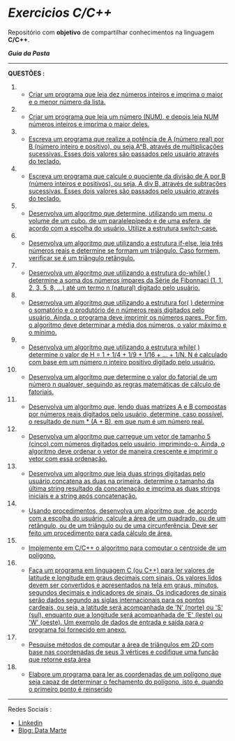 
# __*Exercicios  C/C++*__

Repositório com __objetivo__ de compartilhar conhecimentos na linguagem __C/C++__.



__*Guia da Pasta*__

---

 __QUESTÕES :__ 
 
1. - [Criar um programa que leia dez números inteiros e imprima o maior e o menor número da lista.]()


1. - [Criar um programa que leia um número (NUM), e depois leia NUM números inteiros e imprima o maior deles.]()


1. - [Escreva um programa que realize a potência de A (número real) por B (número inteiro e positivo), ou seja,A^B, através de multiplicações sucessivas. Esses dois valores são passados pelo usuário através do teclado.]()

1. - [Escreva um programa que calcule o quociente da divisão de A por B (número inteiros e positivos), ou seja, A div B, através de subtrações sucessivas. Esses dois valores são passados pelo usuário através do teclado.]()


1. - [Desenvolva um algoritmo que determine, utilizando um menu, o volume
de um cubo, de um paralelepípedo e de uma esfera, de acordo com a escolha do usuário. Utilize a estrutura switch-case.]()


1. - [Desenvolva um algoritmo que utilizando a estrutura if-else, leia três números reais e determine se formam um triângulo. Caso formem, verificar se é um triângulo retângulo.]()

1. - [Desenvolva um algoritmo que utilizando a estrutura do-while( ) determine a soma dos números ímpares da Série de Fibonnaci (1, 1, 2, 3, 5, 8, ...) até um termo n (natural) digitado pelo usuário.]()

1. - [ Desenvolva um algoritmo que utilizando a estrutura for( ) determine o somatório e o produtório de n números reais digitados pelo usuário. Ainda, o programa deve imprimir os números pares. Por fim, o algoritmo deve determinar a média dos números, o valor máximo e o mínimo.]()
1. - [Desenvolva um algoritmo que utilizando a estrutura while( ) determine o valor de H = 1 + 1/4 + 1/9 + 1/16 + ... + 1/N. N é calculado com base em um número n inteiro positivo digitado pelo usuário.]()
1. - [Desenvolva um algoritmo que determine o valor do fatorial de um número n qualquer, seguindo as regras matemáticas de cálculo de fatoriais.]()
1. - [Desenvolva um algoritmo que, lendo duas matrizes A e B compostas por números reais digitados pelo usuário, determine, caso possível, o resultado de num * (A + B), em que num é um número real.]()
1. - [Desenvolva um algoritmo que carregue um vetor de tamanho 5 (cinco),com números digitados pelo usuário, imprimindo-o. Ainda, o algoritmo deve ordenar o vetor de maneira crescente e imprimir o vetor com essa ordenação.]()
1. - [Desenvolva um algoritmo que leia duas strings digitadas pelo usuário,concatena as duas na primeira, determine o tamanho da última string resultado da concatenação e imprima as duas strings iniciais e a string após concatenação.]()
1. - [Usando procedimentos, desenvolva um algoritmo que, de acordo com a escolha do usuário, calcule a área de um quadrado, ou de um retângulo, ou de um triângulo ou de uma circunferência. Deve ser feito um procedimento para cada cálculo de área.]()
1. - [ Implemente em C/C++ o algoritmo para computar o centroide de um polígono.]()

1. - [Faça um programa em linguagem C (ou C++) para ler valores de latitude e longitude em graus decimais com sinais. Os valores lidos devem ser convertidos e apresentados na tela em graus, minutos, segundos decimais e indicadores de sinais. Os indicadores de sinais serão dados segundo as siglas internacionais para os pontos cardeais, ou seja, a latitude será acompanhada de 'N' (norte) ou 'S' (sul), enquanto que a longitude será acompanhada de 'E' (leste) ou 'W' (oeste). Um exemplo de dados de entrada e saída para o programa foi fornecido em anexo.]()

1. - [Pesquise métodos de computar a área de triângulos em 2D com base nas coordenadas de seus 3 vértices e codifique uma função que retorne esta área]()

1. - [Elabore um programa para ler as coordenadas de um polígono que seja capaz de determinar o fechamento do polígono, isto é, quando o primeiro ponto é reinserido]()


---
Redes Sociais :

- [Linkedin](https://www.linkedin.com/in/gabriel-marcial-6ba93a1a1/)
- [Blog: Data Marte](https://datamarte.com/)
